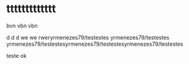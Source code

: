 # ttttttttttttt
bvn
vbn
vbn

d
d
d
we
we
rweryrmenezes79/testestes
yrmenezes79/testestes
yrmenezes79/testestesyrmenezes79/testestesyrmenezes79/testestes



teste ok  
